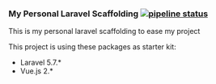 ### My Personal Laravel Scaffolding [![pipeline status](https://gitlab.com/nsetyo/laravel-scaffolding/badges/master/pipeline.svg)](https://gitlab.com/nsetyo/laravel-scaffolding/commits/master)


This is my personal laravel scaffolding to ease my project

This project is using these packages as starter kit:
- Laravel 5.7.*
- Vue.js  2.*